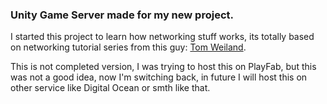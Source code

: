 ### Unity Game Server made for my new project.
I started this project to learn how networking stuff works, its totally based on
networking tutorial series from this guy:
[Tom Weiland](https://youtu.be/uh8XaC0Y5MA).

This is not completed version, I was trying to host this on PlayFab, but this was not a 
good idea, now I'm switching back, in future I will host this on other service like
Digital Ocean or smth like that.